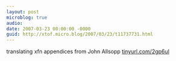 ```yaml
---
layout: post
microblog: true
audio: 
date: 2007-03-23 00:00:00 -0000
guid: http://xtof.micro.blog/2007/03/23/t11737731.html
---
```

translating xfn appendices from John Allsopp [tinyurl.com/2gp6ul](http://tinyurl.com/2gp6ul)
